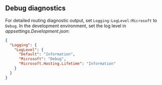 ## Debug diagnostics

For detailed routing diagnostic output, set `Logging:LogLevel:Microsoft` to `Debug`. In the development environment, set the log level in *appsettings.Development.json*:

```json
{
  "Logging": {
    "LogLevel": {
      "Default": "Information",
      "Microsoft": "Debug",
      "Microsoft.Hosting.Lifetime": "Information"
    }
  }
}
```
